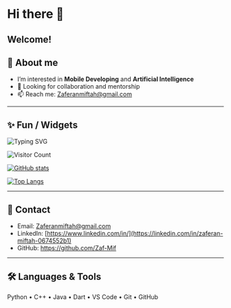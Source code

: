 # Hi there 👋

## Welcome!

## 👀 About me
- I’m interested in **Mobile Developing** and **Artificial Intelligence**
- 💞️ Looking for collaboration and mentorship
- 📫 Reach me: Zaferanmiftah@gmail.com

---

## ✨ Fun / Widgets
![Typing SVG](https://readme-typing-svg.demolab.com?font=Fira+Code&size=24&pause=1000&color=000000&width=600&lines=Exploring+tech+and+learning+everyday!!;Open+to+collaboration;Always+learning)

![Visitor Count](https://visitor-badge.laobi.icu/badge?page_id=Zaf-Mif.Zaf-Mif)

[![GitHub stats](https://github-readme-stats.vercel.app/api?username=YOUR_USERNAME&show_icons=true&theme=default)](https://github.com/Zaf-Mif)

[![Top Langs](https://github-readme-stats.vercel.app/api/top-langs/?username=YOUR_USERNAME&layout=compact)](https://github.com/Zaf-Mif)

---

## 👋 Contact
- Email: Zaferanmiftah@gmail.com 
- LinkedIn: [https://www.linkedin.com/in/](https://linkedin.com/in/zaferan-miftah-0674552b1) 
- GitHub: https://github.com/Zaf-Mif

---

## 🛠 Languages & Tools
Python • C++ • Java • Dart • VS Code • Git • GitHub
